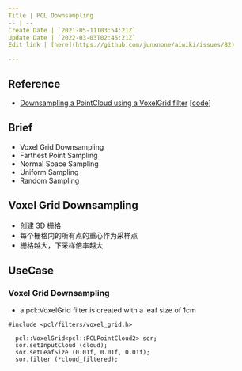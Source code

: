 ```yaml
---
Title | PCL Downsampling
-- | --
Create Date | `2021-05-11T03:54:21Z`
Update Date | `2022-03-03T02:45:21Z`
Edit link | [here](https://github.com/junxnone/aiwiki/issues/82)

---
```

## Reference
- [Downsampling a PointCloud using a VoxelGrid filter](https://pcl.readthedocs.io/projects/tutorials/en/latest/voxel_grid.html#voxelgrid) [[code](https://github.com/PointCloudLibrary/pcl/blob/master/doc/tutorials/content/sources/voxel_grid/voxel_grid.cpp)]

## Brief
- Voxel Grid Downsampling
- Farthest Point Sampling
- Normal Space Sampling
- Uniform Sampling
- Random Sampling

## Voxel Grid Downsampling

- 创建 3D 栅格
- 每个栅格内的所有点的重心作为采样点
- 栅格越大，下采样倍率越大

## UseCase
### Voxel Grid Downsampling

- a pcl::VoxelGrid filter is created with a leaf size of 1cm
```
#include <pcl/filters/voxel_grid.h>

  pcl::VoxelGrid<pcl::PCLPointCloud2> sor;
  sor.setInputCloud (cloud);
  sor.setLeafSize (0.01f, 0.01f, 0.01f);
  sor.filter (*cloud_filtered);

```
